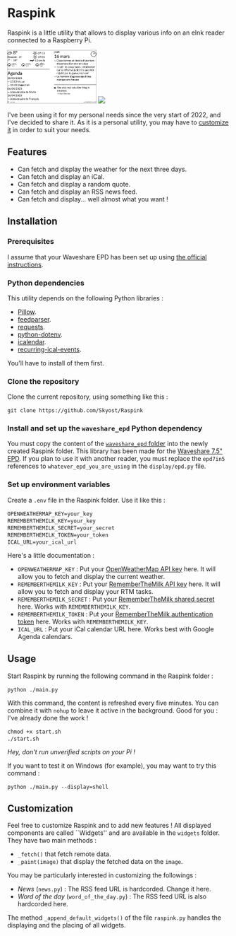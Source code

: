 # Raspink

Raspink is a little utility that allows to display various info
on an eInk reader connected to a Raspberry Pi.

<img src="https://github.com/Skyost/Raspink/raw/master/screenshot.png" width="40%"> <img src="https://github.com/Skyost/Raspink/raw/master/preview.gif" width="40%">

I've been using it for my personal needs since the very start of 2022, and I've decided to share it.
As it is a personal utility, you may have to [customize it](#Customization) in order to suit your needs.

## Features

* Can fetch and display the weather for the next three days.
* Can fetch and display an iCal.
* Can fetch and display a random quote.
* Can fetch and display an RSS news feed.
* Can fetch and display... well almost what you want !

## Installation

### Prerequisites

I assume that your Waveshare EPD has been set up using [the official instructions](https://www.waveshare.com/wiki/Template:Raspberry_Pi_Guides_for_SPI_e-Paper).

### Python dependencies

This utility depends on the following Python libraries :

* [Pillow](https://pypi.org/project/Pillow/).
* [feedparser](https://pypi.org/project/feedparser/).
* [requests](https://pypi.org/project/requests/).
* [python-dotenv](https://pypi.org/project/python-dotenv/).
* [icalendar](https://pypi.org/project/icalendar/).
* [recurring-ical-events](https://pypi.org/project/recurring-ical-events/).

You'll have to install of them first.

### Clone the repository

Clone the current repository, using something like this :

```shell
git clone https://github.com/Skyost/Raspink
```

### Install and set up the `waveshare_epd` Python dependency

You must copy the content of the [`waveshare_epd` folder](https://github.com/waveshare/e-Paper/tree/master/RaspberryPi_JetsonNano/python/lib/waveshare_epd)
into the newly created Raspink folder.
This library has been made for the [Waveshare 7.5" EPD](https://www.waveshare.com/7.5inch-e-paper-hat.htm). If you plan
to use it with another reader, you must replace the `epd7in5` references to `whatever_epd_you_are_using` in the `display/epd.py` file.

### Set up environment variables

Create a `.env` file in the Raspink folder. Use it like this :

```properties
OPENWEATHERMAP_KEY=your_key
REMEMBERTHEMILK_KEY=your_key
REMEMBERTHEMILK_SECRET=your_secret
REMEMBERTHEMILK_TOKEN=your_token
ICAL_URL=your_ical_url
```

Here's a little documentation :

* `OPENWEATHERMAP_KEY` : Put your [OpenWeatherMap API key](https://openweathermap.org/appid) here. It will allow you to fetch and display the current weather.
* `REMEMBERTHEMILK_KEY` : Put your [RememberTheMilk API key](https://www.rememberthemilk.com/services/api/) here. It will allow you to fetch and display your RTM tasks.
* `REMEMBERTHEMILK_SECRET` : Put your [RememberTheMilk shared secret](https://www.rememberthemilk.com/services/api/authentication.rtm) here. Works with `REMEMBERTHEMILK_KEY`.
* `REMEMBERTHEMILK_TOKEN` : Put your [RememberTheMilk authentication token](https://www.rememberthemilk.com/services/api/authentication.rtm) here. Works with `REMEMBERTHEMILK_KEY`.
* `ICAL_URL` : Put your iCal calendar URL here. Works best with Google Agenda calendars.

## Usage

Start Raspink by running the following command in the Raspink folder :

```shell
python ./main.py
```

With this command, the content is refreshed every five minutes. You can combine it with `nohup` to leave it active in the background.
Good for you : I've already done the work !

```shell
chmod +x start.sh
./start.sh
```

_Hey, don't run unverified scripts on your Pi !_

If you want to test it on Windows (for example), you may want to try this command :

```shell
python ./main.py --display=shell
```

## Customization

Feel free to customize Raspink and to add new features !
All displayed components are called ``Widgets'' and are available in the `widgets` folder.
They have two main methods :

* `_fetch()` that fetch remote data.
* `_paint(image)` that display the fetched data on the `image`.

You may be particularly interested in customizing the followings :

* _News_ (`news.py`) : The RSS feed URL is hardcorded. Change it here.
* _Word of the day_ (`word_of_the_day.py`) : The RSS feed URL is also hardcorded here.

The method `_append_default_widgets()` of the file `raspink.py` handles the displaying and
the placing of all widgets.
